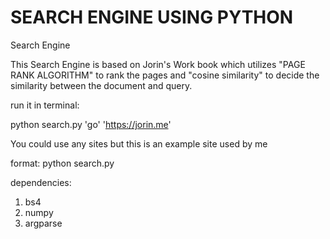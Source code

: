 # SEARCH ENGINE USING PYTHON
Search Engine
   
This Search Engine is based on Jorin's Work book which utilizes "PAGE RANK ALGORITHM" to rank the pages and "cosine similarity" to decide 
the similarity between the document and query.

run it in terminal:
   
   python search.py 'go' 'https://jorin.me'
   
You could use any sites but this is an example site used by me

   format:  python search.py <query>  <seed>
   
 dependencies:
 
 1) bs4
 2) numpy
 3) argparse
